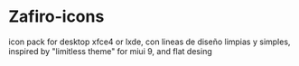 # Zafiro-icons
icon pack for desktop xfce4 or lxde, con lineas de diseño limpias y simples,  inspired by "limitless theme" for miui 9, and flat desing 

